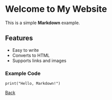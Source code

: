 # Welcome to My Website

This is a simple **Markdown** example. 

## Features
- Easy to write
- Converts to HTML
- Supports links and images

### Example Code

```
print("Hello, Markdown!")
```

[Back](http://127.0.0.1:8000 "Back")

